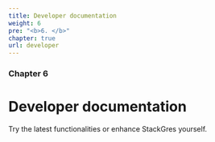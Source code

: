 ```yaml
---
title: Developer documentation
weight: 6
pre: "<b>6. </b>"
chapter: true
url: developer
---
```


### Chapter 6

# Developer documentation

Try the latest functionalities or enhance StackGres yourself.
